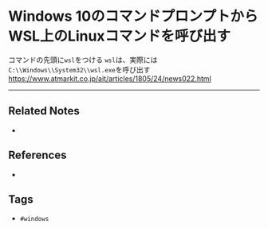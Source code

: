 # Windows 10のコマンドプロンプトからWSL上のLinuxコマンドを呼び出す
コマンドの先頭に`wsl`をつける
`wsl`は、実際には`C:\\Windows\\System32\\wsl.exe`を呼び出す
https://www.atmarkit.co.jp/ait/articles/1805/24/news022.html

---
## Related Notes
- 

## References
- 

## Tags
- `#windows` 